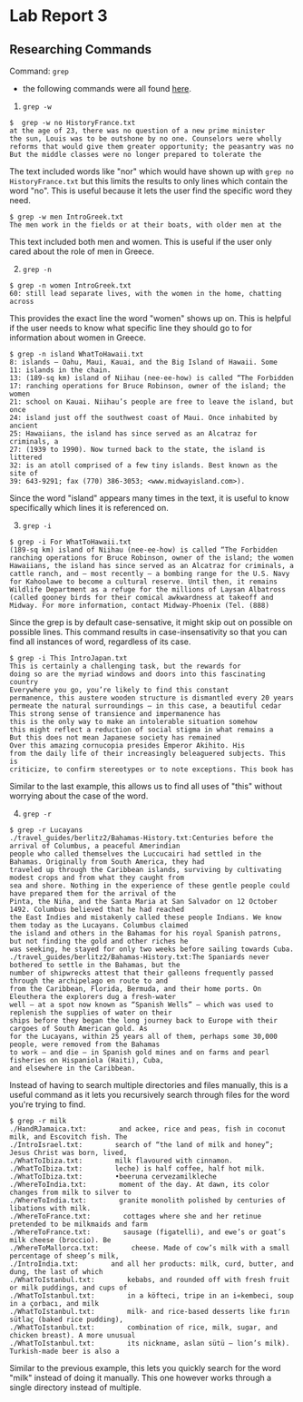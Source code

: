 # Lab Report 3

## Researching Commands
Command: ```grep```
* the following commands were all found [here](https://swcarpentry.github.io/shell-novice/07-find/index.html#:~:text=The%20grep%20command%20searches%20through,%20we're%20searching%20in).

1. ```grep -w``` 
```
$  grep -w no HistoryFrance.txt
at the age of 23, there was no question of a new prime minister
the sun, Louis was to be outshone by no one. Counselors were wholly
reforms that would give them greater opportunity; the peasantry was no
But the middle classes were no longer prepared to tolerate the 
```
The text included words like "nor" which would have shown up with ```grep no HistoryFrance.txt``` but this limits the results to only lines which contain the word "no". This is useful because it lets the user find the specific word they need.
```
$ grep -w men IntroGreek.txt
The men work in the fields or at their boats, with older men at the
```
This text included both men and women. This is useful if the user only cared about the role of men in Greece.

2. ```grep -n```
```
$ grep -n women IntroGreek.txt
60: still lead separate lives, with the women in the home, chatting across
```
This provides the exact line the word "women" shows up on. This is helpful if the user needs to know what specific line they should go to for information about women in Greece.
``` 
$ grep -n island WhatToHawaii.txt
8: islands — Oahu, Maui, Kauai, and the Big Island of Hawaii. Some
11: islands in the chain.
13: (189-sq km) island of Niihau (nee-ee-how) is called “The Forbidden
17: ranching operations for Bruce Robinson, owner of the island; the women
21: school on Kauai. Niihau’s people are free to leave the island, but once
24: island just off the southwest coast of Maui. Once inhabited by ancient
25: Hawaiians, the island has since served as an Alcatraz for criminals, a
27: (1939 to 1990). Now turned back to the state, the island is littered
32: is an atoll comprised of a few tiny islands. Best known as the site of
39: 643-9291; fax (770) 386-3053; <www.midwayisland.com>).
```
Since the word "island" appears many times in the text, it is useful to know specifically which lines it is referenced on.

3. ```grep -i```
```
$ grep -i For WhatToHawaii.txt
(189-sq km) island of Niihau (nee-ee-how) is called “The Forbidden
ranching operations for Bruce Robinson, owner of the island; the women
Hawaiians, the island has since served as an Alcatraz for criminals, a
cattle ranch, and — most recently — a bombing range for the U.S. Navy
for Kahoolawe to become a cultural reserve. Until then, it remains
Wildlife Department as a refuge for the millions of Laysan Albatross
(called gooney birds for their comical awkwardness at takeoff and
Midway. For more information, contact Midway-Phoenix (Tel. (888)
```
Since the grep is by default case-sensative, it might skip out on possible on possible lines. This command results in case-insensativity so that you can find all instances of word, regardless of its case.
```
$ grep -i This IntroJapan.txt 
This is certainly a challenging task, but the rewards for
doing so are the myriad windows and doors into this fascinating country
Everywhere you go, you’re likely to find this constant
permanence, this austere wooden structure is dismantled every 20 years
permeate the natural surroundings — in this case, a beautiful cedar
This strong sense of transience and impermanence has
this is the only way to make an intolerable situation somehow
this might reflect a reduction of social stigma in what remains a
But this does not mean Japanese society has remained
Over this amazing cornucopia presides Emperor Akihito. His
from the daily life of their increasingly beleaguered subjects. This is
criticize, to confirm stereotypes or to note exceptions. This book has
```
Similar to the last example, this allows us to find all uses of "this" without worrying about the case of the word.

4. ```grep -r```
```
$ grep -r Lucayans
./travel_guides/berlitz2/Bahamas-History.txt:Centuries before the arrival of Columbus, a peaceful Amerindian 
people who called themselves the Luccucairi had settled in the Bahamas. Originally from South America, they had 
traveled up through the Caribbean islands, surviving by cultivating modest crops and from what they caught from 
sea and shore. Nothing in the experience of these gentle people could have prepared them for the arrival of the 
Pinta, the Niña, and the Santa Maria at San Salvador on 12 October 1492. Columbus believed that he had reached 
the East Indies and mistakenly called these people Indians. We know them today as the Lucayans. Columbus claimed 
the island and others in the Bahamas for his royal Spanish patrons, but not finding the gold and other riches he 
was seeking, he stayed for only two weeks before sailing towards Cuba.
./travel_guides/berlitz2/Bahamas-History.txt:The Spaniards never bothered to settle in the Bahamas, but the 
number of shipwrecks attest that their galleons frequently passed through the archipelago en route to and 
from the Caribbean, Florida, Bermuda, and their home ports. On Eleuthera the explorers dug a fresh-water 
well — at a spot now known as “Spanish Wells” — which was used to replenish the supplies of water on their 
ships before they began the long journey back to Europe with their cargoes of South American gold. As 
for the Lucayans, within 25 years all of them, perhaps some 30,000 people, were removed from the Bahamas 
to work — and die — in Spanish gold mines and on farms and pearl fisheries on Hispaniola (Haiti), Cuba, 
and elsewhere in the Caribbean.
```
Instead of having to search multiple directories and files manually, this is a useful command as it lets you recursively search through files for the word you're trying to find.
```
$ grep -r milk       
./HandRJamaica.txt:        and ackee, rice and peas, fish in coconut milk, and Escovitch fish. The
./IntroIsrael.txt:        search of “the land of milk and honey”; Jesus Christ was born, lived,
./WhatToIbiza.txt:        milk flavoured with cinnamon.
./WhatToIbiza.txt:        leche) is half coffee, half hot milk.
./WhatToIbiza.txt:        •beeruna cervezamilkleche
./WhereToIndia.txt:        moment of the day. At dawn, its color changes from milk to silver to
./WhereToIndia.txt:        granite monolith polished by centuries of libations with milk.
./WhereToFrance.txt:        cottages where she and her retinue pretended to be milkmaids and farm
./WhereToFrance.txt:        sausage (figatelli), and ewe’s or goat’s milk cheese (broccio). Be
./WhereToMallorca.txt:        cheese. Made of cow’s milk with a small percentage of sheep’s milk,
./IntroIndia.txt:        and all her products: milk, curd, butter, and dung, the last of which
./WhatToIstanbul.txt:        kebabs, and rounded off with fresh fruit or milk puddings, and cups of
./WhatToIstanbul.txt:        in a köfteci, tripe in an i«kembeci, soup in a çorbacı, and milk
./WhatToIstanbul.txt:        milk- and rice-based desserts like fırın sütlaç (baked rice pudding),
./WhatToIstanbul.txt:        combination of rice, milk, sugar, and chicken breast). A more unusual
./WhatToIstanbul.txt:        its nickname, aslan sütü — lion’s milk). Turkish-made beer is also a
```
Similar to the previous example, this lets you quickly search for the word "milk" instead of doing it manually. This one however works through a single directory instead of multiple.

